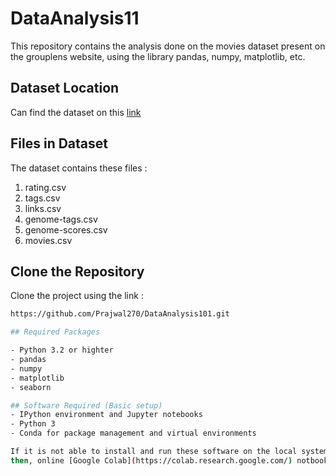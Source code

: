 # DataAnalysis11

This repository contains the analysis done on the movies dataset present on the grouplens website, using the library pandas, numpy, matplotlib, etc.

## Dataset Location 
Can find the dataset on this [link]( https://grouplens.org/datasets/movielens/)


## Files in Dataset

The dataset contains these files :

1. rating.csv
2. tags.csv 
3. links.csv
4. genome-tags.csv
5. genome-scores.csv
6. movies.csv

## Clone the Repository

Clone the project using the link :

```bash
https://github.com/Prajwal270/DataAnalysis101.git

## Required Packages

- Python 3.2 or highter
- pandas
- numpy
- matplotlib 
- seaborn

## Software Required (Basic setup)
- IPython environment and Jupyter notebooks
- Python 3
- Conda for package management and virtual environments

If it is not able to install and run these software on the local system
then, online [Google Colab](https://colab.research.google.com/) notbook can be used to do the same.

